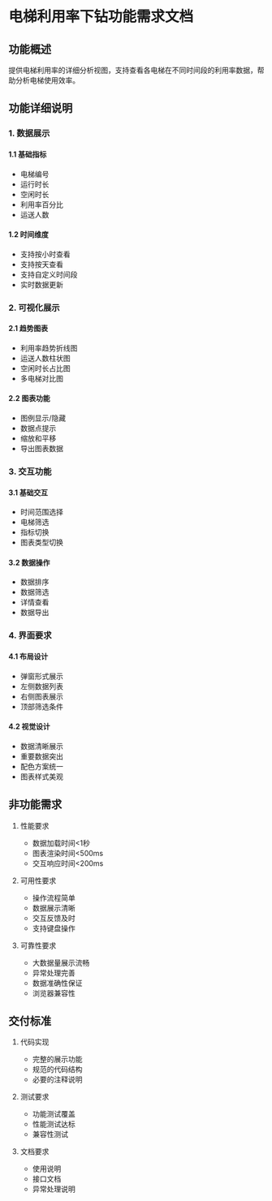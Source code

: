 # 电梯利用率下钻功能需求文档

## 功能概述
提供电梯利用率的详细分析视图，支持查看各电梯在不同时间段的利用率数据，帮助分析电梯使用效率。

## 功能详细说明

### 1. 数据展示
#### 1.1 基础指标
- 电梯编号
- 运行时长
- 空闲时长
- 利用率百分比
- 运送人数

#### 1.2 时间维度
- 支持按小时查看
- 支持按天查看
- 支持自定义时间段
- 实时数据更新

### 2. 可视化展示
#### 2.1 趋势图表
- 利用率趋势折线图
- 运送人数柱状图
- 空闲时长占比图
- 多电梯对比图

#### 2.2 图表功能
- 图例显示/隐藏
- 数据点提示
- 缩放和平移
- 导出图表数据

### 3. 交互功能
#### 3.1 基础交互
- 时间范围选择
- 电梯筛选
- 指标切换
- 图表类型切换

#### 3.2 数据操作
- 数据排序
- 数据筛选
- 详情查看
- 数据导出

### 4. 界面要求
#### 4.1 布局设计
- 弹窗形式展示
- 左侧数据列表
- 右侧图表展示
- 顶部筛选条件

#### 4.2 视觉设计
- 数据清晰展示
- 重要数据突出
- 配色方案统一
- 图表样式美观

## 非功能需求
1. 性能要求
   - 数据加载时间<1秒
   - 图表渲染时间<500ms
   - 交互响应时间<200ms

2. 可用性要求
   - 操作流程简单
   - 数据展示清晰
   - 交互反馈及时
   - 支持键盘操作

3. 可靠性要求
   - 大数据量展示流畅
   - 异常处理完善
   - 数据准确性保证
   - 浏览器兼容性

## 交付标准
1. 代码实现
   - 完整的展示功能
   - 规范的代码结构
   - 必要的注释说明

2. 测试要求
   - 功能测试覆盖
   - 性能测试达标
   - 兼容性测试

3. 文档要求
   - 使用说明
   - 接口文档
   - 异常处理说明 